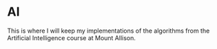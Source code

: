 # AI
This is where I will keep my implementations of the algorithms from the Artificial Intelligence course at Mount Allison.
